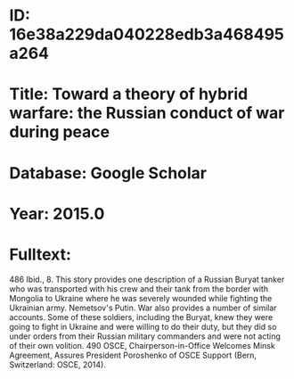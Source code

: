 # ID: 16e38a229da040228edb3a468495a264
# Title: Toward a theory of hybrid warfare: the Russian conduct of war during peace
# Database: Google Scholar
# Year: 2015.0
# Fulltext:
486 Ibid.,
8.
This story provides one description of a Russian Buryat tanker who was transported with his crew and their tank from the border with Mongolia to Ukraine where he was severely wounded while fighting the Ukrainian army.
Nemetsov's Putin.
War also provides a number of similar accounts.
Some of these soldiers, including the Buryat, knew they were going to fight in Ukraine and were willing to do their duty, but they did so under orders from their Russian military commanders and were not acting of their own volition.
490 OSCE, Chairperson-in-Office Welcomes Minsk Agreement, Assures President Poroshenko of  OSCE Support (Bern, Switzerland: OSCE, 2014).